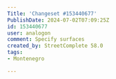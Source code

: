 ```yaml
---
Title: 'Changeset #153440677'
PublishDate: 2024-07-02T07:09:25Z
id: 153440677
user: analogon
comment: Specify surfaces
created_by: StreetComplete 58.0
tags:
- Montenegro

---
```

